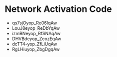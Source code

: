 # Network Activation Code
* qs7sjOyop_Re06IqAw
* LouJ8eyop_ReDbYqAw
* izmBNeyop_RfSNAqAw
* DHVBdeyop_ZeozEqAw
* dcTT4-yop_ZfLiUqAw
* RgLHiuyop_ZbgDgqAw